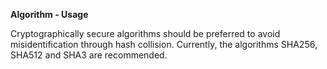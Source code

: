 **Algorithm - Usage**

Cryptographically secure algorithms should be preferred to avoid misidentification through hash collision.
Currently, the algorithms SHA256, SHA512 and SHA3 are recommended.
